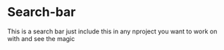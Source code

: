 # Search-bar
This is a search bar just include this in any nproject you want to work on with and see the magic
